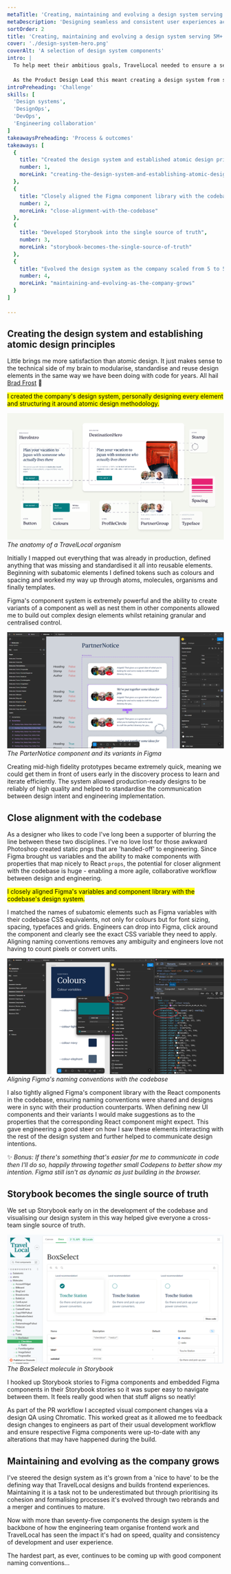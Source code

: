 ```yaml
---
metaTitle: 'Creating, maintaining and evolving a design system serving 5M+ users'
metaDescription: 'Designing seamless and consistent user experiences across the entire customer journey, whilst allowing rapid prototyping and building of new ones.'
sortOrder: 2
title: 'Creating, maintaining and evolving a design system serving 5M+ users'
cover: './design-system-hero.png'
coverAlt: 'A selection of design system components'
intro: |
  To help meet their ambitious goals, TravelLocal needed to ensure a seamless and consistent user experience across their customer journey, whilst allowing the team to prototype and build new experiences efficiently. Enter design systems! 
  
  As the Product Design Lead this meant creating a design system from scratch and owning that over multiple years as the company, product and team scaled.
introPreheading: 'Challenge'
skills: [
  'Design systems',
  'DesignOps',
  'DevOps',
  'Engineering collaboration'
]
takeawaysPreheading: 'Process & outcomes'
takeaways: [
  {
    title: "Created the design system and established atomic design principles",
    number: 1,
    moreLink: "creating-the-design-system-and-establishing-atomic-design-principles"
  },
  {
    title: "Closely aligned the Figma component library with the codebase",
    number: 2,
    moreLink: "close-alignment-with-the-codebase"
  },
  {
    title: "Developed Storybook into the single source of truth",
    number: 3,
    moreLink: "storybook-becomes-the-single-source-of-truth"
  },
  {
    title: "Evolved the design system as the company scaled from 5 to 50+ people",
    number: 4,
    moreLink: "maintaining-and-evolving-as-the-company-grows"
  }
]

---
```


## Creating the design system and establishing atomic design principles

Little brings me more satisfaction than atomic design. It just makes sense to the technical side of my brain to modularise, standardise and reuse design elements in the same way we have been doing with code for years. All hail [Brad Frost](https://atomicdesign.bradfrost.com/) 🙌

<mark>I created the company's design system, personally designing every element and structuring it around atomic design methodology.</mark>

![The anatomy of a TravelLocal organism](./design-system-anatomy-of-a-component.png)
*The anatomy of a TravelLocal organism*

Initially I mapped out everything that was already in production, defined anything that was missing and standardised it all into reusable elements. Beginning with subatomic elements I defined tokens such as colours and spacing and worked my way up through atoms, molecules, organisms and finally templates.

Figma's component system is extremely powerful and the ability to create variants of a component as well as nest them in other components allowed me to build out complex design elements whilst retaining granular and centralised control.

![The ParterNotice component and its variants in Figma](./design-system-figma.png)
*The ParterNotice component and its variants in Figma*

Creating mid-high fidelity prototypes became extremely quick, meaning we could get them in front of users early in the discovery process to learn and iterate efficiently. The system allowed production-ready designs to be reliably of high quality and helped to standardise the communication between design intent and engineering implementation.

## Close alignment with the codebase

As a designer who likes to code I've long been a supporter of blurring the line between these two disciplines. I've no love lost for those awkward Photoshop created static pngs that are 'handed-off' to engineering. Since Figma brought us variables and the ability to make components with properties that map nicely to React `props`, the potential for closer alignment with the codebase is huge - enabling a more agile, collaborative workflow between design and engineering.

<mark>I closely aligned Figma's variables and component library with the codebase's design system.</mark>

I matched the names of subatomic elements such as Figma variables with their codebase CSS equivalents, not only for colours but for font sizing, spacing, typefaces and grids. Engineers can drop into Figma, click around the component and clearly see the exact CSS variable they need to apply. Aligning naming conventions removes any ambiguity and engineers love not having to count pixels or convert units.

![Aligning Figma's naming conventions with the codebase](./design-system-naming.png)
*Aligning Figma's naming conventions with the codebase*

I also tightly aligned Figma's component library with the React components in the codebase, ensuring naming conventions were shared and designs were in sync with their production counterparts. When defining new UI components and their variants I would make suggestions as to the properties that the corresponding React component might expect. This gave engineering a good steer on how I saw these elements interacting with the rest of the design system and further helped to communicate design intentions.

✨ _Bonus: If there's something that's easier for me to communicate in code then I'll do so, happily throwing together small Codepens to better show my intention. Figma still isn't as dynamic as just building in the browser._

## Storybook becomes the single source of truth

We set up Storybook early on in the development of the codebase and visualising our design system in this way helped give everyone a cross-team single source of truth.

![The BoxSelect molecule in Storybook](./design-system-storybook.png)
*The BoxSelect molecule in Storybook*

I hooked up Storybook stories to Figma components and embedded Figma components in their Storybook stories so it was super easy to navigate between them. It feels really good when that stuff aligns so neatly!

As part of the PR workflow I accepted visual component changes via a design QA using Chromatic. This worked great as it allowed me to feedback design changes to engineers as part of their usual development workflow and ensure respective Figma components were up-to-date with any alterations that may have happened during the build.

## Maintaining and evolving as the company grows

I've steered the design system as it's grown from a 'nice to have' to be the defining way that TravelLocal designs and builds frontend experiences. Maintaining it is a task not to be underestimated but through prioritising its cohesion and formalising processes it's evolved through two rebrands and a merger and continues to mature.

Now with more than seventy-five components the design system is the backbone of how the engineering team organise frontend work and TravelLocal has seen the impact it's had on speed, quality and consistency of development and user experience.

The hardest part, as ever, continues to be coming up with good component naming conventions…